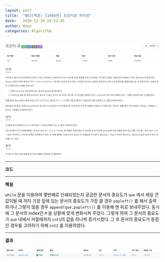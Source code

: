 ```yaml
---
layout: post
title:  "BOJ(백준) [1966번] 프린터큐 파이썬"
date:   2020-12-29 20:52:45
author: Hoon
categories: Algorithm
---
```


![프린터큐문제.PNG](https://github.com/hoon-923/hoon-923.github.io/blob/main/_images/Algorithm/BOJ/1966/%ED%94%84%EB%A6%B0%ED%84%B0%ED%81%90%EB%AC%B8%EC%A0%9C.PNG?raw=true)

----

**코드**

<script src="https://gist.github.com/hoon-923/f75d48b98ef6d85b8a61adfd1091dfd2.js"></script>

----

**해설**

`while` 문을 이용하여 몇번째로 인쇄되었는지 궁금한 문서의 중요도가 `que` 에서 제일 큰 값이될 때 까지 가장 앞에 있는 문서의 중요도가 가장 클 경우 `popleft()` 를 해서 출력하거나 그렇지 않을 경우 `append(que.popleft())` 를 이용해 맨 뒤로 보내주었다. 동시에 그 문서의 index인 `M` 을 상황에 맞게 변화시켜 주었다. 그렇게 하여 그 문서의 중요도가 `que` 내에서 커질때까지 `cnt1`의 값을 하나씩 증가시켰다. 그 후 문서의 중요도가 동점인 경우를 고려하기 위해 `cnt2` 를 이용하였다.

----

**결과**

![프린터큐결과.PNG](https://github.com/hoon-923/hoon-923.github.io/blob/main/_images/Algorithm/BOJ/1966/%ED%94%84%EB%A6%B0%ED%84%B0%ED%81%90%EA%B2%B0%EA%B3%BC.PNG?raw=true)